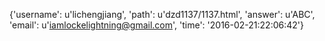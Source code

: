 {'username': u'lichengjiang', 'path': u'dzd1137/1137.html', 'answer': u'ABC', 'email': u'iamlockelightning@gmail.com', 'time': '2016-02-21:22:06:42'}